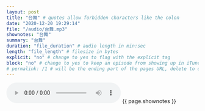 ```yaml
---
layout: post
title: "台舞" # quotes allow forbidden characters like the colon
date: "2020-12-20 19:29:14"
file: "/audio/台舞.mp3"
shownotes: "台舞"
summary: "台舞"
duration: "file_duration" # audio length in min:sec
length: "file_length" # filesize in bytes
explicit: "no" # change to yes to flag with the explicit tag
block: "no" # change to yes to keep an episode from showing up in iTunes
# permalink: /1 # will be the ending part of the pages URL, delete to default to the title
---
```


<audio controls>
<source src="{{site.url}}{{site.baseurl}}{{ page.file }}" type="audio/x-mp3">
Your browser does not support the audio element.
</audio>
{{ page.shownotes }}
